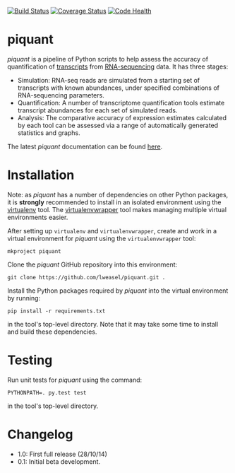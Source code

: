 [![Build Status](https://travis-ci.org/lweasel/piquant.svg?branch=develop)](https://travis-ci.org/lweasel/piquant) [![Coverage Status](https://coveralls.io/repos/lweasel/piquant/badge.png?branch=develop)](https://coveralls.io/r/lweasel/piquant?branch=develop) [![Code Health](https://landscape.io/github/lweasel/piquant/develop/landscape.svg)](https://landscape.io/github/lweasel/piquant/develop)

piquant
=======

*piquant* is a pipeline of Python scripts to help assess the accuracy of quantification of [transcripts](http://en.wikipedia.org/wiki/Transcriptome) from [RNA-sequencing](http://en.wikipedia.org/wiki/RNA-Seq) data. It has three stages:

* Simulation: RNA-seq reads are simulated from a starting set of transcripts with known abundances, under specified combinations of RNA-sequencing parameters.
* Quantification: A number of transcriptome quantification tools estimate transcript abundances for each set of simulated reads.
* Analysis: The comparative accuracy of expression estimates calculated by each tool can be assessed via a range of automatically generated statistics and graphs.

The latest *piquant* documentation can be found [here](http://piquant.readthedocs.org/en/latest/).

Installation
============

Note: as *piquant* has a number of dependencies on other Python packages, it is **strongly** recommended to install in an isolated environment using the [virtualenv](http://virtualenv.readthedocs.org/en/latest/index.html>) tool. The [virtualenvwrapper](http://virtualenvwrapper.readthedocs.org/en/latest/install.html>) tool makes managing multiple virtual environments easier.

After setting up ``virtualenv`` and ``virtualenvwrapper``, create and work in a virtual environment for *piquant* using the ``virtualenvwrapper`` tool:

```
mkproject piquant
```

Clone the *piquant* GitHub repository into this environment:

```
git clone https://github.com/lweasel/piquant.git .
```

Install the Python packages required by *piquant* into the virtual environment by running:

```
pip install -r requirements.txt
```

in the tool's top-level directory. Note that it may take some time to install and build these dependencies.

Testing
=======

Run unit tests for *piquant* using the command:

```
PYTHONPATH=. py.test test
```

in the tool's top-level directory.

Changelog
=========

* 1.0: First full release (28/10/14)
* 0.1: Initial beta development.
